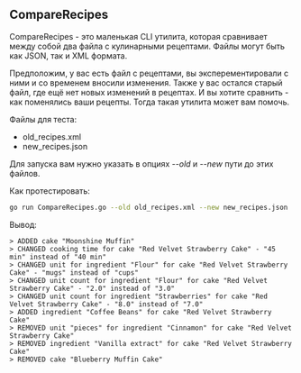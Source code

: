 

## CompareRecipes

CompareRecipes - это маленькая CLI утилита, которая сравнивает между собой два файла с кулинарными рецептами. Файлы могут быть как JSON, так и XML формата.

Предположим, у вас есть файл с рецептами, вы эксперементировали с ними и со временем вносили изменения. Также у вас остался старый файл, где ещё нет новых изменений в рецептах. И вы хотите сравнить - как поменялись ваши рецепты. Тогда такая утилита может вам помочь. 

Файлы для теста:
 - old_recipes.xml
 - new_recipes.json

Для запуска вам нужно указать в опциях *--old* и *--new* пути до этих файлов.

Как протестировать:

```bash
go run CompareRecipes.go --old old_recipes.xml --new new_recipes.json
```

Вывод:
```output
> ADDED cake "Moonshine Muffin"
> CHANGED cooking time for cake "Red Velvet Strawberry Cake" - "45 min" instead of "40 min"
> CHANGED unit for ingredient "Flour" for cake "Red Velvet Strawberry Cake" - "mugs" instead of "cups"
> CHANGED unit count for ingredient "Flour" for cake "Red Velvet Strawberry Cake" - "2.0" instead of "3.0"
> CHANGED unit count for ingredient "Strawberries" for cake "Red Velvet Strawberry Cake" - "8.0" instead of "7.0"
> ADDED ingredient "Coffee Beans" for cake "Red Velvet Strawberry Cake"
> REMOVED unit "pieces" for ingredient "Cinnamon" for cake "Red Velvet Strawberry Cake"
> REMOVED ingredient "Vanilla extract" for cake "Red Velvet Strawberry Cake"
> REMOVED cake "Blueberry Muffin Cake"
```
